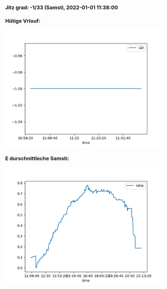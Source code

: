 ### Jitz grad: -1/33 (Samsti, 2022-01-01 11:38:00

### Hütige Vrlouf:
![Graph](Today.png)

### E durschnittleche Samsti:
![Graph](Samsti.png)